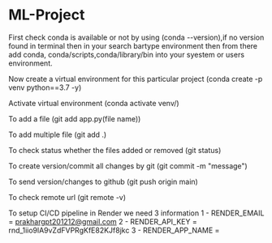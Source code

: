 # ML-Project

First check conda is available or not by using (conda --version),if no version found in terminal then in your search bartype environment then from there add conda, conda/scripts,conda/library/bin into your syestem or users environment.

Now create a virtual environment for this particular project (conda create -p venv python==3.7 -y)

Activate virtual environment (conda activate venv/)

To add a file (git add app.py(file name))

To add multiple file (git add .)

To check status whether the files added or removed (git status)

To create version/commit all changes by git (git commit -m "message")

To send version/changes to github (git push origin main)

To check remote url (git remote -v)

To setup CI/CD pipeline in Render we need 3 information
1 - RENDER_EMAIL = prakhargpt201212@gmail.com
2 - RENDER_API_KEY = rnd_1iio9lA9vZdFVPRgKfE82KJf8jkc
3 - RENDER_APP_NAME = 